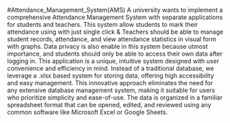 #Attendance_Management_System(AMS)
A university wants to implement a comprehensive Attendance Management
System with separate applications for students and teachers. This system allow students to mark their attendance using with just single click & Teachers should be able to manage student records, attendance, and view attendance statistics in visual form with graphs. Data privacy is also enable in this system because utmost importance, and students should only be able to access their own data after logging in.
This application is a unique, intuitive system designed with user convenience and efficiency in mind. Instead of a traditional database, we leverage a .xlsx based system for storing data, offering high accessibility and easy management.
This innovative approach eliminates the need for any extensive database management system, making it suitable for users who prioritize simplicity and ease-of-use. The data is organized in a familiar spreadsheet format that can be opened, edited, and reviewed using any common software like Microsoft Excel or Google Sheets.